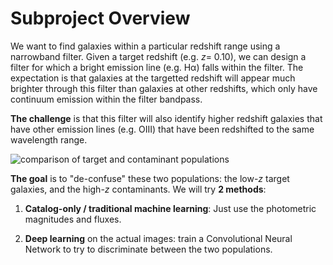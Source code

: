 # Subproject Overview

We want to find galaxies within a particular redshift range using a narrowband filter. Given a target redshift (e.g. *z*= 0.10), we can design a filter for which a bright emission line (e.g. Hα) falls within the filter. The expectation is that galaxies at the targetted redshift will appear much brighter through this filter than galaxies at other redshifts, which only have continuum emission within the filter bandpass.

**The challenge** is that this filter will also identify higher redshift galaxies that have other emission lines (e.g. OIII) that have been redshifted to the same wavelength range.

![comparison of target and contaminant populations](https://github.com/yluo54301/dwarf_photo-z/raw/master/misc/linkable_images/2019_04/2019_04_02/comparison%20of%20narrow%20band%20target%20and%20contaminant%20galaxies.png)

**The goal** is to "de-confuse" these two populations: the low-*z* target galaxies, and the high-*z* contaminants. We will try **2 methods**:

1) **Catalog-only / traditional machine learning**: Just use the photometric magnitudes and fluxes. 

2) **Deep learning** on the actual images: train a Convolutional Neural Network to try to discriminate between the two populations. 


